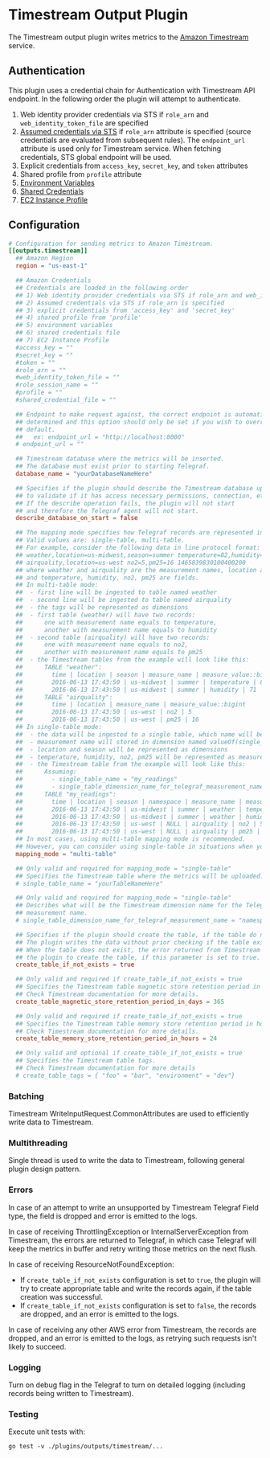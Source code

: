# Timestream Output Plugin

The Timestream output plugin writes metrics to the [Amazon Timestream] service.

## Authentication

This plugin uses a credential chain for Authentication with Timestream
API endpoint. In the following order the plugin will attempt to authenticate.

1. Web identity provider credentials via STS if `role_arn` and `web_identity_token_file` are specified
1. [Assumed credentials via STS] if `role_arn` attribute is specified (source credentials are evaluated from subsequent rules). The `endpoint_url` attribute is used only for Timestream service. When fetching credentials, STS global endpoint will be used.
1. Explicit credentials from `access_key`, `secret_key`, and `token` attributes
1. Shared profile from `profile` attribute
1. [Environment Variables]
1. [Shared Credentials]
1. [EC2 Instance Profile]

## Configuration

```toml
# Configuration for sending metrics to Amazon Timestream.
[[outputs.timestream]]
  ## Amazon Region
  region = "us-east-1"

  ## Amazon Credentials
  ## Credentials are loaded in the following order
  ## 1) Web identity provider credentials via STS if role_arn and web_identity_token_file are specified
  ## 2) Assumed credentials via STS if role_arn is specified
  ## 3) explicit credentials from 'access_key' and 'secret_key'
  ## 4) shared profile from 'profile'
  ## 5) environment variables
  ## 6) shared credentials file
  ## 7) EC2 Instance Profile
  #access_key = ""
  #secret_key = ""
  #token = ""
  #role_arn = ""
  #web_identity_token_file = ""
  #role_session_name = ""
  #profile = ""
  #shared_credential_file = ""

  ## Endpoint to make request against, the correct endpoint is automatically
  ## determined and this option should only be set if you wish to override the
  ## default.
  ##   ex: endpoint_url = "http://localhost:8000"
  # endpoint_url = ""

  ## Timestream database where the metrics will be inserted.
  ## The database must exist prior to starting Telegraf.
  database_name = "yourDatabaseNameHere"

  ## Specifies if the plugin should describe the Timestream database upon starting
  ## to validate if it has access necessary permissions, connection, etc., as a safety check.
  ## If the describe operation fails, the plugin will not start
  ## and therefore the Telegraf agent will not start.
  describe_database_on_start = false

  ## The mapping mode specifies how Telegraf records are represented in Timestream.
  ## Valid values are: single-table, multi-table.
  ## For example, consider the following data in line protocol format:
  ## weather,location=us-midwest,season=summer temperature=82,humidity=71 1465839830100400200
  ## airquality,location=us-west no2=5,pm25=16 1465839830100400200
  ## where weather and airquality are the measurement names, location and season are tags,
  ## and temperature, humidity, no2, pm25 are fields.
  ## In multi-table mode:
  ##  - first line will be ingested to table named weather
  ##  - second line will be ingested to table named airquality
  ##  - the tags will be represented as dimensions
  ##  - first table (weather) will have two records:
  ##      one with measurement name equals to temperature,
  ##      another with measurement name equals to humidity
  ##  - second table (airquality) will have two records:
  ##      one with measurement name equals to no2,
  ##      another with measurement name equals to pm25
  ##  - the Timestream tables from the example will look like this:
  ##      TABLE "weather":
  ##        time | location | season | measure_name | measure_value::bigint
  ##        2016-06-13 17:43:50 | us-midwest | summer | temperature | 82
  ##        2016-06-13 17:43:50 | us-midwest | summer | humidity | 71
  ##      TABLE "airquality":
  ##        time | location | measure_name | measure_value::bigint
  ##        2016-06-13 17:43:50 | us-west | no2 | 5
  ##        2016-06-13 17:43:50 | us-west | pm25 | 16
  ## In single-table mode:
  ##  - the data will be ingested to a single table, which name will be valueOf(single_table_name)
  ##  - measurement name will stored in dimension named valueOf(single_table_dimension_name_for_telegraf_measurement_name)
  ##  - location and season will be represented as dimensions
  ##  - temperature, humidity, no2, pm25 will be represented as measurement name
  ##  - the Timestream table from the example will look like this:
  ##      Assuming:
  ##        - single_table_name = "my_readings"
  ##        - single_table_dimension_name_for_telegraf_measurement_name = "namespace"
  ##      TABLE "my_readings":
  ##        time | location | season | namespace | measure_name | measure_value::bigint
  ##        2016-06-13 17:43:50 | us-midwest | summer | weather | temperature | 82
  ##        2016-06-13 17:43:50 | us-midwest | summer | weather | humidity | 71
  ##        2016-06-13 17:43:50 | us-west | NULL | airquality | no2 | 5
  ##        2016-06-13 17:43:50 | us-west | NULL | airquality | pm25 | 16
  ## In most cases, using multi-table mapping mode is recommended.
  ## However, you can consider using single-table in situations when you have thousands of measurement names.
  mapping_mode = "multi-table"

  ## Only valid and required for mapping_mode = "single-table"
  ## Specifies the Timestream table where the metrics will be uploaded.
  # single_table_name = "yourTableNameHere"

  ## Only valid and required for mapping_mode = "single-table"
  ## Describes what will be the Timestream dimension name for the Telegraf
  ## measurement name.
  # single_table_dimension_name_for_telegraf_measurement_name = "namespace"

  ## Specifies if the plugin should create the table, if the table do not exist.
  ## The plugin writes the data without prior checking if the table exists.
  ## When the table does not exist, the error returned from Timestream will cause
  ## the plugin to create the table, if this parameter is set to true.
  create_table_if_not_exists = true

  ## Only valid and required if create_table_if_not_exists = true
  ## Specifies the Timestream table magnetic store retention period in days.
  ## Check Timestream documentation for more details.
  create_table_magnetic_store_retention_period_in_days = 365

  ## Only valid and required if create_table_if_not_exists = true
  ## Specifies the Timestream table memory store retention period in hours.
  ## Check Timestream documentation for more details.
  create_table_memory_store_retention_period_in_hours = 24

  ## Only valid and optional if create_table_if_not_exists = true
  ## Specifies the Timestream table tags.
  ## Check Timestream documentation for more details
  # create_table_tags = { "foo" = "bar", "environment" = "dev"}
```

### Batching

Timestream WriteInputRequest.CommonAttributes are used to efficiently write data to Timestream.

### Multithreading

Single thread is used to write the data to Timestream, following general plugin design pattern.

### Errors

In case of an attempt to write an unsupported by Timestream Telegraf Field type, the field is dropped and error is emitted to the logs.

In case of receiving ThrottlingException or InternalServerException from Timestream, the errors are returned to Telegraf, in which case Telegraf will keep the metrics in buffer and retry writing those metrics on the next flush.

In case of receiving ResourceNotFoundException:

- If `create_table_if_not_exists` configuration is set to `true`, the plugin will try to create appropriate table and write the records again, if the table creation was successful.
- If `create_table_if_not_exists` configuration is set to `false`, the records are dropped, and an error is emitted to the logs.

In case of receiving any other AWS error from Timestream, the records are dropped, and an error is emitted to the logs, as retrying such requests isn't likely to succeed.

### Logging

Turn on debug flag in the Telegraf to turn on detailed logging (including records being written to Timestream).

### Testing

Execute unit tests with:

```shell
go test -v ./plugins/outputs/timestream/...
```

[Amazon Timestream]: https://aws.amazon.com/timestream/
[Assumed credentials via STS]: https://pkg.go.dev/github.com/aws/aws-sdk-go-v2/credentials/stscreds
[Environment Variables]: https://github.com/aws/aws-sdk-go/wiki/configuring-sdk#environment-variables
[Shared Credentials]: https://github.com/aws/aws-sdk-go/wiki/configuring-sdk#shared-credentials-file
[EC2 Instance Profile]: http://docs.aws.amazon.com/AWSEC2/latest/UserGuide/iam-roles-for-amazon-ec2.html
